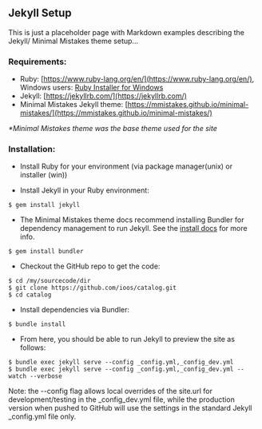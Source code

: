 ## Jekyll Setup ##
This is just a placeholder page with Markdown examples describing the Jekyll/
Minimal Mistakes theme setup...

### Requirements: ###
- Ruby: [https://www.ruby-lang.org/en/](https://www.ruby-lang.org/en/), Windows users:
  [Ruby Installer for Windows](http://rubyinstaller.org/downloads/)
- Jekyll: [https://jekyllrb.com/](https://jekyllrb.com/)
- Minimal Mistakes Jekyll theme: [https://mmistakes.github.io/minimal-mistakes/](https://mmistakes.github.io/minimal-mistakes/)

*\*Minimal Mistakes theme was the base theme used for the site*


### Installation: ###
- Install Ruby for your environment (via package manager(unix) or installer (win))

- Install Jekyll in your Ruby environment:

```
$ gem install jekyll
```

- The Minimal Mistakes theme docs recommend installing Bundler for dependency
management to run Jekyll.  See the [install docs](https://mmistakes.github.io/minimal-mistakes/docs/installation/)
for more info.

```
$ gem install bundler
```

- Checkout the GitHub repo to get the code:

```
$ cd /my/sourcecode/dir
$ git clone https://github.com/ioos/catalog.git
$ cd catalog
```

- Install dependencies via Bundler:

```
$ bundle install
```


- From here, you should be able to run Jekyll to preview the site as follows:

```
$ bundle exec jekyll serve --config _config.yml,_config_dev.yml
$ bundle exec jekyll serve --config _config.yml,_config_dev.yml --watch --verbose
```

Note: the --config flag allows local overrides of the site.url for development/testing
in the \_config_dev.yml file, while the production version when pushed to GitHub will use the settings in
the standard Jekyll \_config.yml file only.
